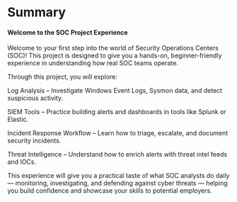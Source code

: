 # Summary 

#### Welcome to the SOC Project Experience

Welcome to your first step into the world of Security Operations Centers (SOC)! This project is designed to give you a hands-on, beginner-friendly experience in understanding how real SOC teams operate.

Through this project, you will explore:

Log Analysis – Investigate Windows Event Logs, Sysmon data, and detect suspicious activity.

SIEM Tools – Practice building alerts and dashboards in tools like Splunk or Elastic.

Incident Response Workflow – Learn how to triage, escalate, and document security incidents.

Threat Intelligence – Understand how to enrich alerts with threat intel feeds and IOCs.

This experience will give you a practical taste of what SOC analysts do daily — monitoring, investigating, and defending against cyber threats — helping you build confidence and showcase your skills to potential employers.
